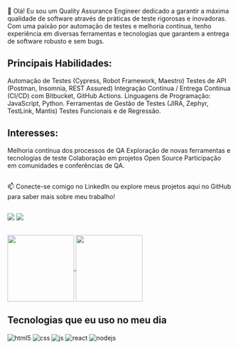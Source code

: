 👋 Olá! Eu sou um Quality Assurance Engineer dedicado a garantir a máxima qualidade de software através de práticas de teste rigorosas e inovadoras. Com uma paixão por automação de testes e melhoria contínua, tenho experiência em diversas ferramentas e tecnologias que garantem a entrega de software robusto e sem bugs.
##

## Principais Habilidades:

Automação de Testes (Cypress, Robot Framework, Maestro)
Testes de API (Postman, Insomnia, REST Assured)
Integração Contínua / Entrega Contínua (CI/CD) com Bitbucket, GitHub Actions.
Linguagens de Programação: JavaScript, Python.
Ferramentas de Gestão de Testes (JIRA, Zephyr, TestLink, Mantis)
Testes Funcionais e de Regressão.

##

## Interesses:

Melhoria contínua dos processos de QA
Exploração de novas ferramentas e tecnologias de teste
Colaboração em projetos Open Source
Participação em comunidades e conferências de QA.

##

📫 Conecte-se comigo no LinkedIn ou explore meus projetos aqui no GitHub para saber mais sobre meu trabalho!

##

<div> 
  <a href="https://www.linkedin.com/in/iago-guedes-943156172/" target="_blank"><img src="https://img.shields.io/badge/-LinkedIn-%230077B5?style=for-the-badge&logo=linkedin&logoColor=white" target="_blank"></a> 
  <a href = "mailto:iagooliz@hotmail.com"><img src="https://img.shields.io/badge/Gmail-D14836?style=for-the-badge&logo=gmail&logoColor=white" target="_blank"></a> 

</div>

##

<a href="https://github.com/iagoGii(https://github.com/iagoGii)/github-readme-stats">
  <img height=150 align="center" src="https://github-readme-stats.vercel.app/api?username=iagoGii&count_private=false&show_icons=true&theme=gruvbox" />
</a>
<a href="https://github.com/iagoGii/convoychat">
  <img height=150 align="center" src="https://github-readme-stats.vercel.app/api/top-langs?username=iagoGii&show_icons=true&layout=compact&langs_count=8&card_width=320&theme=gruvbox&count_private=false" />
</a>


## Tecnologias que eu uso no meu dia

<div style="display: inline_block">
  <img align="center" alt="html5" src="https://img.shields.io/badge/HTML5-E34F26?style=for-the-badge&logo=html5&logoColor=white" />
  <img align="center" alt="css" src="https://img.shields.io/badge/CSS3-1572B6?style=for-the-badge&logo=css3&logoColor=white" />
  <img align="center" alt="js" src="https://img.shields.io/badge/JavaScript-F7DF1E?style=for-the-badge&logo=javascript&logoColor=black" />
  <img align="center" alt="react" src="https://img.shields.io/badge/React-20232A?style=for-the-badge&logo=react&logoColor=61DAFB" />
  <img align="center" alt="nodejs" src="https://img.shields.io/badge/Node.js-43853D?style=for-the-badge&logo=node.js&logoColor=white" />
</div><br/>
  
##
    

 

